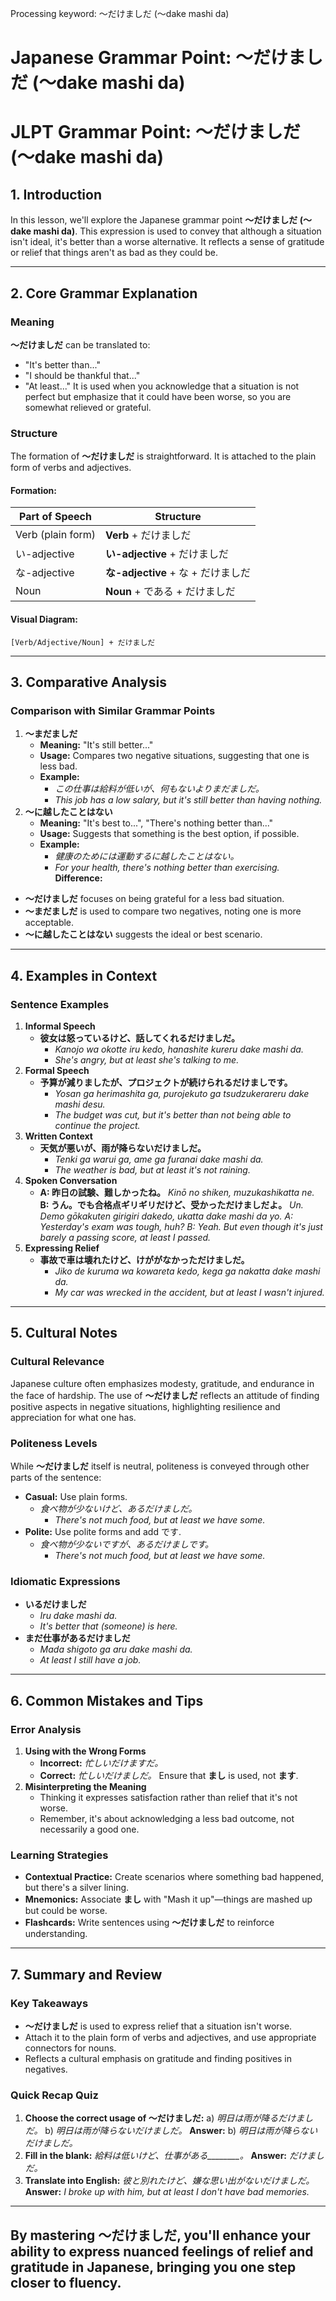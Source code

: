 Processing keyword: ～だけましだ (〜dake mashi da)
# Japanese Grammar Point: ～だけましだ (〜dake mashi da)
# JLPT Grammar Point: ～だけましだ (〜dake mashi da)
## 1. Introduction
In this lesson, we'll explore the Japanese grammar point **～だけましだ (〜dake mashi da)**. This expression is used to convey that although a situation isn't ideal, it's better than a worse alternative. It reflects a sense of gratitude or relief that things aren't as bad as they could be.

---
## 2. Core Grammar Explanation
### Meaning
**～だけましだ** can be translated to:
- "It's better than..."
- "I should be thankful that..."
- "At least..."
It is used when you acknowledge that a situation is not perfect but emphasize that it could have been worse, so you are somewhat relieved or grateful.
### Structure
The formation of **～だけましだ** is straightforward. It is attached to the plain form of verbs and adjectives.
#### Formation:
| Part of Speech     | Structure                      |
|--------------------|--------------------------------|
| Verb (plain form)  | **Verb** + だけましだ           |
| い-adjective        | **い-adjective** + だけましだ   |
| な-adjective        | **な-adjective** + な + だけましだ |
| Noun               | **Noun** + である + だけましだ |
#### Visual Diagram:
```plaintext
[Verb/Adjective/Noun] + だけましだ
```
---
## 3. Comparative Analysis
### Comparison with Similar Grammar Points
1. **～まだましだ**
   - **Meaning:** "It's still better..."
   - **Usage:** Compares two negative situations, suggesting that one is less bad.
   - **Example:** 
     - *この仕事は給料が低いが、何もないよりまだましだ。*
     - *This job has a low salary, but it's still better than having nothing.*
2. **～に越したことはない**
   - **Meaning:** "It's best to...", "There's nothing better than..."
   - **Usage:** Suggests that something is the best option, if possible.
   - **Example:**
     - *健康のためには運動するに越したことはない。*
     - *For your health, there's nothing better than exercising.*
**Difference:** 
- **～だけましだ** focuses on being grateful for a less bad situation.
- **～まだましだ** is used to compare two negatives, noting one is more acceptable.
- **～に越したことはない** suggests the ideal or best scenario.
---
## 4. Examples in Context
### Sentence Examples
1. **Informal Speech**
   - **彼女は怒っているけど、話してくれるだけましだ。**
     - *Kanojo wa okotte iru kedo, hanashite kureru dake mashi da.*
     - *She's angry, but at least she's talking to me.*
2. **Formal Speech**
   - **予算が減りましたが、プロジェクトが続けられるだけましです。**
     - *Yosan ga herimashita ga, purojekuto ga tsudzukerareru dake mashi desu.*
     - *The budget was cut, but it's better than not being able to continue the project.*
3. **Written Context**
   - **天気が悪いが、雨が降らないだけましだ。**
     - *Tenki ga warui ga, ame ga furanai dake mashi da.*
     - *The weather is bad, but at least it's not raining.*
4. **Spoken Conversation**
   - **A: 昨日の試験、難しかったね。**
     *Kinō no shiken, muzukashikatta ne.*
     **B: うん。でも合格点ギリギリだけど、受かっただけましだよ。**
     *Un. Demo gōkakuten girigiri dakedo, ukatta dake mashi da yo.*
     *A: Yesterday's exam was tough, huh?*
     *B: Yeah. But even though it's just barely a passing score, at least I passed.*
5. **Expressing Relief**
   - **事故で車は壊れたけど、けががなかっただけましだ。**
     - *Jiko de kuruma wa kowareta kedo, kega ga nakatta dake mashi da.*
     - *My car was wrecked in the accident, but at least I wasn't injured.*
---
## 5. Cultural Notes
### Cultural Relevance
Japanese culture often emphasizes modesty, gratitude, and endurance in the face of hardship. The use of **～だけましだ** reflects an attitude of finding positive aspects in negative situations, highlighting resilience and appreciation for what one has.
### Politeness Levels
While **～だけましだ** itself is neutral, politeness is conveyed through other parts of the sentence:
- **Casual:** Use plain forms.
  - *食べ物が少ないけど、あるだけましだ。*
    - *There's not much food, but at least we have some.*
- **Polite:** Use polite forms and add です.
  - *食べ物が少ないですが、あるだけましです。*
    - *There's not much food, but at least we have some.*
### Idiomatic Expressions
- **いるだけましだ**
  - *Iru dake mashi da.*
  - *It's better that (someone) is here.*
- **まだ仕事があるだけましだ**
  - *Mada shigoto ga aru dake mashi da.*
  - *At least I still have a job.*
---
## 6. Common Mistakes and Tips
### Error Analysis
1. **Using with the Wrong Forms**
   - **Incorrect:** *忙しいだけますだ。*
   - **Correct:** *忙しいだけましだ。*
     Ensure that **まし** is used, not **ます**.
2. **Misinterpreting the Meaning**
   - Thinking it expresses satisfaction rather than relief that it's not worse.
   - Remember, it's about acknowledging a less bad outcome, not necessarily a good one.
### Learning Strategies
- **Contextual Practice:** Create scenarios where something bad happened, but there's a silver lining.
- **Mnemonics:** Associate **まし** with "Mash it up"—things are mashed up but could be worse.
- **Flashcards:** Write sentences using **～だけましだ** to reinforce understanding.
---
## 7. Summary and Review
### Key Takeaways
- **～だけましだ** is used to express relief that a situation isn't worse.
- Attach it to the plain form of verbs and adjectives, and use appropriate connectors for nouns.
- Reflects a cultural emphasis on gratitude and finding positives in negatives.
### Quick Recap Quiz
1. **Choose the correct usage of ～だけましだ:**
   a) *明日は雨が降るだけましだ。*
   b) *明日は雨が降らないだけましだ。*
   **Answer:** b) *明日は雨が降らないだけましだ。*
2. **Fill in the blank:**
   *給料は低いけど、仕事がある________。*
   **Answer:** *だけましだ。*
3. **Translate into English:**
   *彼と別れたけど、嫌な思い出がないだけましだ。*
   **Answer:** *I broke up with him, but at least I don't have bad memories.*
---
By mastering **～だけましだ**, you'll enhance your ability to express nuanced feelings of relief and gratitude in Japanese, bringing you one step closer to fluency.
---
